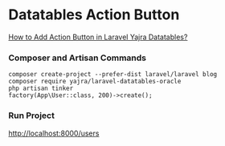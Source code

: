 # Datatables Action Button

[How to Add Action Button in Laravel Yajra Datatables?](https://www.itsolutionstuff.com/post/how-to-add-action-button-in-laravel-yajra-datatablesexample.html)

### Composer and Artisan Commands
```shell script
composer create-project --prefer-dist laravel/laravel blog
composer require yajra/laravel-datatables-oracle
php artisan tinker
factory(App\User::class, 200)->create();
```

### Run Project
[http://localhost:8000/users](http://localhost:8000/users)

